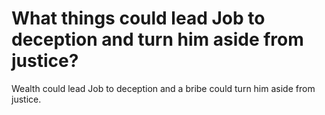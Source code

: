 # What things could lead Job to deception and turn him aside from justice?

Wealth could lead Job to deception and a bribe could turn him aside from justice.
